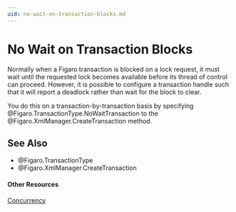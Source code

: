 ```yaml
---
uid: no-wait-on-transaction-blocks.md
---
```


# No Wait on Transaction Blocks

Normally when a Figaro transaction is blocked on a lock request, it must wait until the requested lock becomes available before its thread of control can proceed. However, it is possible to configure a transaction handle such that it will report a deadlock rather than wait for the block to clear.


You do this on a transaction-by-transaction basis by specifying @Figaro.TransactionType.NoWaitTransaction to the @Figaro.XmlManager.CreateTransaction method.


## See Also

* @Figaro.TransactionType
* @Figaro.XmlManager.CreateTransaction

#### Other Resources
[Concurrency](xref:concurrency.md)
